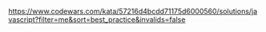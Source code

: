 https://www.codewars.com/kata/57216d4bcdd71175d6000560/solutions/javascript?filter=me&sort=best_practice&invalids=false